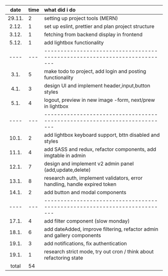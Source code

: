 |  date  | time | what did i do                                                             |
| :----: | :--- | :------------------------------------------------------------------------ |
| 29.11. | 2    | setting up project tools (MERN)                                           |
| 2.12.  | 1    | set up eslint, prettier and plan project structure                        |
| 3.12.  | 1    | fetching from backend display in frontend                                 |
| 5.12.  | 1    | add lightbox functionality                                                |
|  ----  | ---  | ------------------------------------------------------------------------- |
|  3.1.  | 5    | make todo to project, add login and posting functionality                 |
|  4.1.  | 3    | design UI and implement header,input,button styles                        |
|  5.1.  | 4    | logout, preview in new image -form, next/prew in lightbox                 |
|  ----  | ---  | ------------------------------------------------------------------------- |
| 10.1.  | 2    | add lightbox keyboard support, bttn disabled and styles                   |
| 11.1.  | 4    | add SASS and redux, refactor components, add imgtable in admin            |
| 12.1.  | 7    | design and implement v2 admin panel (add,update,delete)                   |
| 13.1.  | 8    | research auth, implement validators, error handling, handle expired token |
| 14.1.  | 2    | add button and modal components                                           |
|  ----  | ---  | ------------------------------------------------------------------------- |
| 17.1.  | 4    | add filter component (slow monday)                                        |
| 18.1.  | 6    | add dateAdded, improve filtering, refactor admin and gallery components   |
| 19.1.  | 3    | add notifications, fix authentication                                     |
| 19.1.  | 1    | research strict mode, try out cron / think about refactoring state        |
| total  | 54   |                                                                           |
